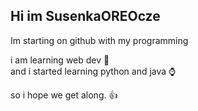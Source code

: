 ## Hi im SusenkaOREOcze

Im starting on github with my programming

i am learning web dev 👀 \
and i started learning python and java ⌚️

so i hope we get along. 👍
